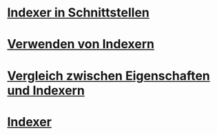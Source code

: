 # [Indexer in Schnittstellen](indexers-in-interfaces.md)
# [Verwenden von Indexern](using-indexers.md)
# [Vergleich zwischen Eigenschaften und Indexern](comparison-between-properties-and-indexers.md)
# [Indexer](index.md)
